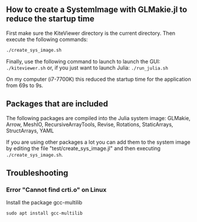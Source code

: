 
## How to create a SystemImage with GLMakie.jl to reduce the startup time

First make sure the KiteViewer directory is the current directory. Then execute the following commands:

```bash
./create_sys_image.sh
```

Finally, use the following command to launch to launch the GUI:
```./kiteviewer.sh```
or, if you just want to launch Julia:
```./run_julia.sh```


On my computer (i7-7700K) this reduced the startup time for the application from 69s to 9s.

## Packages that are included
The following packages are compiled into the Julia system image:
GLMakie, Arrow, MeshIO, RecursiveArrayTools, Revise, Rotations, StaticArrays, StructArrays, YAML

If you are using other packages a lot you can add them to the system image by editing the
file "test/create_sys_image.jl" and then executing ```./create_sys_image.sh```.

## Troubleshooting

### Error "Cannot find crti.o" on Linux
Install the package gcc-multilib
```
sudo apt install gcc-multilib
``` 
